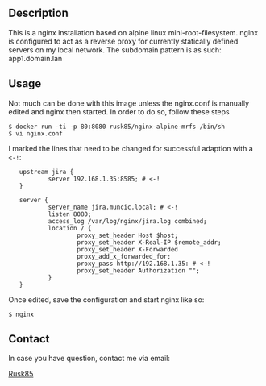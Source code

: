 Description
-----------

This is a nginx installation based on alpine linux mini-root-filesystem.
nginx is configured to act as a reverse proxy for currently statically defined servers on my local network. The subdomain pattern is as such:
app1.domain.lan

Usage
-----

Not much can be done with this image unless the nginx.conf is manually edited and nginx then started. In order to do so, follow these steps

	$ docker run -ti -p 80:8080 rusk85/nginx-alpine-mrfs /bin/sh
	$ vi nginx.conf

I marked the lines that need to be changed for successful adaption with a `<-!`:

	   upstream jira {
	           server 192.168.1.35:8585; # <-!
	   }
	
	   server {
	           server_name jira.muncic.local; # <-!
	           listen 8080;
	           access_log /var/log/nginx/jira.log combined;
	           location / {
	                   proxy_set_header Host $host;
	                   proxy_set_header X-Real-IP $remote_addr;
					   proxy_set_header X-Forwarded
					   proxy_add_x_forwarded_for;
					   proxy_pass http://192.168.1.35: # <-!
					   proxy_set_header Authorization "";
	           }
	   }

Once edited, save the configuration and start nginx like so:
			
	$ nginx

Contact
-------

In case you have question, contact me via email:
	
[Rusk85](mailto:troggs@gmx.net)
